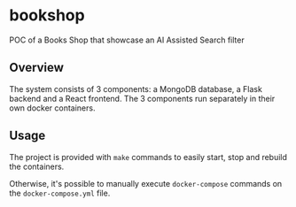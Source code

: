 # bookshop
POC of a Books Shop that showcase an AI Assisted Search filter

## Overview
The system consists of 3 components: a MongoDB database, a Flask backend and a React frontend.
The 3 components run separately in their own docker containers.

## Usage
The project is provided with `make` commands to easily start, stop and rebuild the containers.

Otherwise, it's possible to manually execute `docker-compose` commands on the `docker-compose.yml` file.

